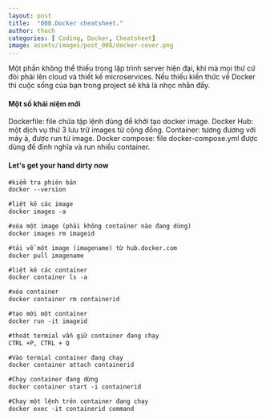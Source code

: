 ```yaml
---
layout: post
title:  "008.Docker cheatsheet."
author: thach
categories: [ Coding, Docker, Cheatsheet]
image: assets/images/post_008/docker-cover.png
---
```

Một phần không thể thiếu trong lập trình server hiện đại, khi mà mọi thứ cứ đòi phải lên cloud và thiết kế microservices. Nếu thiếu kiến thức về Docker thì cuộc sống của bạn trong project sẽ khá là nhọc nhằn đấy.

#### Một số khái niệm mới
Dockerfile: file chứa tập lệnh dùng để khởi tạo docker image.
Docker Hub: một dịch vụ thứ 3 lưu trữ images từ cộng đồng.
Container: tương đương với máy ả, được run từ image.
Docker compose: file docker-compose.yml được dùng để định nghĩa và run nhiều container.

#### Let's get your hand dirty now

```md
#kiểm tra phiên bản
docker --version

#liệt kê các image
docker images -a

#xóa một image (phải không container nào đang dùng)
docker images rm imageid

#tải về một image (imagename) từ hub.docker.com
docker pull imagename

#liệt kê các container
docker container ls -a

#xóa container
docker container rm containerid

#tạo mới một container
docker run -it imageid

#thoát termial vẫn giữ container đang chạy
CTRL +P, CTRL + Q

#Vào termial container đang chạy
docker container attach containerid

#Chạy container đang dừng
docker container start -i containerid

#Chạy một lệnh trên container đang chạy
docker exec -it containerid command
```
